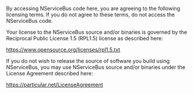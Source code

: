 By accessing NServiceBus code here, you are agreeing to the following licensing terms.
If you do not agree to these terms, do not access the NServiceBus code.

Your license to the NServiceBus source and/or binaries is governed by the Reciprocal Public License 1.5 (RPL1.5) license as described here: 

https://www.opensource.org/licenses/rpl1.5.txt

If you do not wish to release the source of software you build using NServiceBus, you may use NServiceBus source and/or binaries under the License Agreement described here:

https://particular.net/LicenseAgreement
